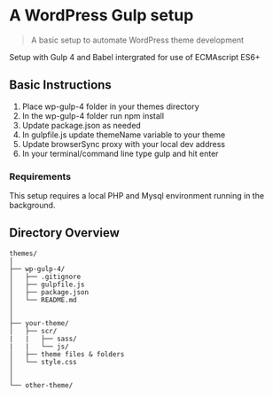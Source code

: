 # A WordPress Gulp setup
> A basic setup to automate WordPress theme development

Setup with Gulp 4 and Babel intergrated for use of ECMAscript ES6+

## Basic Instructions
1. Place wp-gulp-4 folder in your themes directory
2. In the wp-gulp-4 folder run npm install
3. Update package.json as needed
4. In gulpfile.js update themeName variable to your theme
5. Update browserSync proxy with your local dev address
6. In your terminal/command line type gulp and hit enter

### Requirements
This setup requires a local PHP and Mysql environment running in the background.

## Directory Overview
```
themes/
│
├── wp-gulp-4/
│   ├── .gitignore
│   ├── gulpfile.js
│   ├── package.json
│   └── README.md
│
│
├── your-theme/
│   ├── scr/
|   |   ├── sass/
|   |   └── js/
│   ├── theme files & folders
│   └── style.css
│
│
└── other-theme/
```
